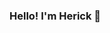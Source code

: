 ### Hello! I'm Herick 👋

<!--
**herickmotta/herickmotta** is a ✨ _special_ ✨ repository because its `README.md` (this file) appears on your GitHub profile.

Here are some ideas about me:

- 🌱 i’m currently learning Javascript | ReactJS | NodeJS ;
- 👯 i’m looking to collaborate on products that will be used by many people ;


Here are somethings i like:

- :page_with_curl: lists and data ;
- :video_game: playing games ;
- :see_no_evil: memes ;
- :weight_lifting_man: powerlifting and bodybuilding ;
- :iphone: gadgets ;

#### Find me

I'm not a social media addict person but you can find me on:

- [Linkedin](https://www.linkedin.com/in/herick-motta-aa2142167/)
- [Instagram](https://www.instagram.com/herick.motta/)

-->
